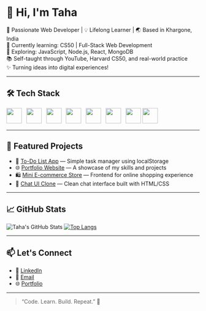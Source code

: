 # 👋 Hi, I'm Taha

🎯 Passionate Web Developer | 💡 Lifelong Learner | 🌏 Based in Khargone, India  
🌱 Currently learning: CS50 | Full-Stack Web Development  
🔭 Exploring: JavaScript, Node.js, React, MongoDB  
📚 Self-taught through YouTube, Harvard CS50, and real-world practice  
✨ Turning ideas into digital experiences!

---------------------------------------------------------------------------------------------------

## 🛠️ Tech Stack

<p align="left">
  <img src="https://cdn.jsdelivr.net/gh/devicons/devicon/icons/html5/html5-original.svg" height="40" width="40" /> &nbsp;
  <img src="https://cdn.jsdelivr.net/gh/devicons/devicon/icons/css3/css3-original.svg" height="40" width="40" /> &nbsp;
  <img src="https://cdn.jsdelivr.net/gh/devicons/devicon/icons/javascript/javascript-original.svg" height="40" width="40" /> &nbsp;
  <img src="https://cdn.jsdelivr.net/gh/devicons/devicon/icons/react/react-original.svg" height="40" width="40" /> &nbsp;
  <img src="https://cdn.jsdelivr.net/gh/devicons/devicon/icons/nextjs/nextjs-original.svg" height="40" width="40" /> &nbsp;
  <img src="https://cdn.jsdelivr.net/gh/devicons/devicon/icons/nodejs/nodejs-original.svg" height="40" width="40" /> &nbsp;
  <img src="https://cdn.jsdelivr.net/gh/devicons/devicon/icons/mongodb/mongodb-original.svg" height="40" width="40" />
  <img src="https://upload.wikimedia.org/wikipedia/commons/6/64/Expressjs.png" height="40" />
</p>

------------------------------------------------------------------------------------------------------

## 🔨 Featured Projects

- 🧾 [To-Do List App](#) — Simple task manager using localStorage  
- 🌐 [Portfolio Website](#) — A showcase of my skills and projects  
- 🛍️ [Mini E-commerce Store](#) — Frontend for online shopping experience  
- 💬 [Chat UI Clone](#) — Clean chat interface built with HTML/CSS

-----------------------------------------------------------------------------------------------------

## 📈 GitHub Stats

![Taha's GitHub Stats](https://github-readme-stats.vercel.app/api?username=TahaCutlery&show_icons=true&theme=github_dark)
[![Top Langs](https://github-readme-stats.vercel.app/api/top-langs/?username=TahaCutlery&layout=compact&theme=github_dark)](https://github.com/TahaCutlery/github-readme-stats)

-----------------------------------------------------------------------------------------------------

## 📫 Let's Connect

- 🔗 [LinkedIn](https://linkedin.com/in/your-link)
- 📧 [Email](Tahacutlery@gmail.com)
- 🌐 [Portfolio](https://yourportfolio.com)

-----------------------------------------------------------------------------------------------------

> “Code. Learn. Build. Repeat.” 🚀  
